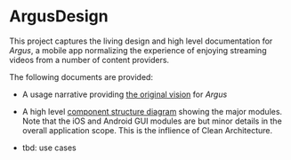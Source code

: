 # ArgusDesign

This project captures the living design and high level documentation for *Argus*, a mobile app normalizing the experience of enjoying streaming videos from a number of content providers.

The following documents are provided:

+ A usage narrative providing [the original vision](vision.org) for *Argus*

+ A high level [component structure diagram](structure.png) showing the major modules. Note that the iOS and Android GUI modules are but minor details in the overall application scope. This is the inflience of Clean Architecture.

+ tbd: use cases
